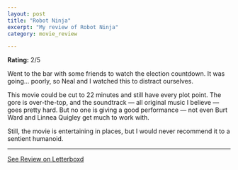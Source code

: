 ```yaml
---
layout: post
title: "Robot Ninja"
excerpt: "My review of Robot Ninja"
category: movie_review

---
```


**Rating:** 2/5

Went to the bar with some friends to watch the election countdown. It was going... poorly, so Neal and I watched this to distract ourselves.

This movie could be cut to 22 minutes and still have every plot point. The gore is over-the-top, and the soundtrack — all original music I believe — goes pretty hard. But no one is giving a good performance — not even Burt Ward and Linnea Quigley get much to work with.

Still, the movie is entertaining in places, but I would never recommend it to a sentient humanoid.

<hr>

[See Review on Letterboxd](https://boxd.it/7KgvTN)
